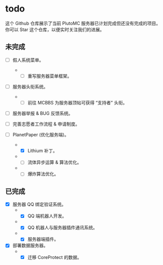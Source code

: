 # todo

这个 Github 仓库展示了当前 PlutoMC 服务器已计划完成但还没有完成的项目。<br>
你可以 Star 这个仓库，以便实时关注我们的进展。

## 未完成
    
- [ ] 假人系统菜单。
    - - [ ] 重写服务器菜单框架。
    
- [ ] 服务器头衔系统。
    - - [ ] 前往 MCBBS 为服务器顶帖可获得 “支持者” 头衔。
    
- [ ] 服务器举报 & BUG 反馈系统。

- [ ] 完善志愿者工作流程 & 申请制度。

- [ ] PlanetPaper (优化服务端)。
    - - [x] Lithium 补丁。
    - - [ ] 流体异步运算 & 算法优化。
    - - [ ] 爆炸算法优化。
    
## 已完成

- [x] 服务器 QQ 绑定验证系统。
    - - [x] QQ 端机器人开发。
    - - [x] QQ 机器人与服务器插件通讯系统。
    - - [x] 服务器端插件。
   
- [x] 部署数据服务器。
    - - [x] 迁移 CoreProtect 的数据。
